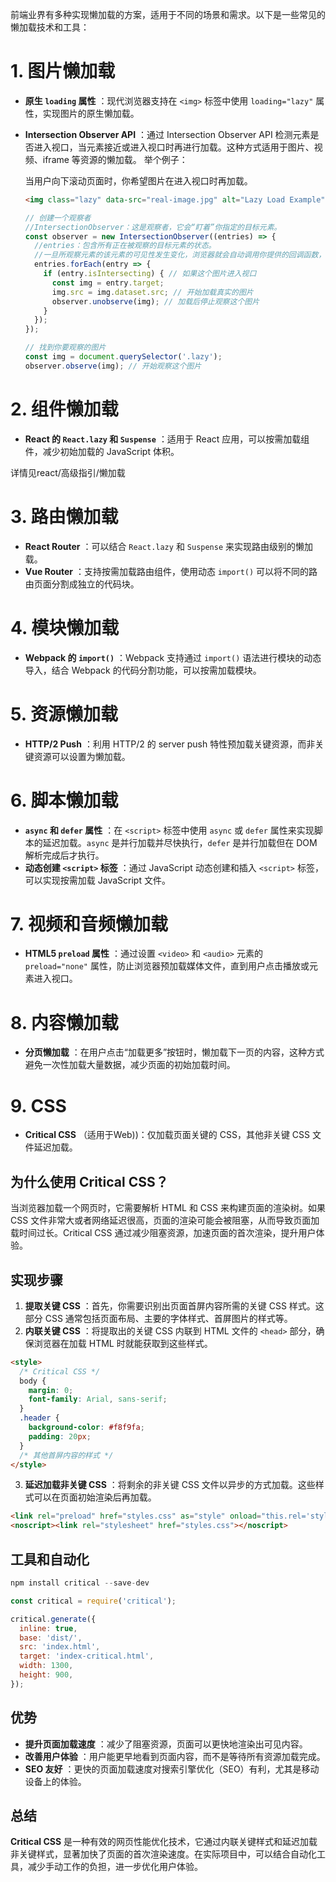 前端业界有多种实现懒加载的方案，适用于不同的场景和需求。以下是一些常见的懒加载技术和工具：

# 1. **图片懒加载**

* **原生 `loading` 属性** ：现代浏览器支持在 `<img>` 标签中使用 `loading="lazy"` 属性，实现图片的原生懒加载。
* **Intersection Observer API** ：通过 Intersection Observer API 检测元素是否进入视口，当元素接近或进入视口时再进行加载。这种方式适用于图片、视频、iframe 等资源的懒加载。
  举个例子：

  当用户向下滚动页面时，你希望图片在进入视口时再加载。

  ```html
  <img class="lazy" data-src="real-image.jpg" alt="Lazy Load Example">
  ```

  ```js
  // 创建一个观察者
  //IntersectionObserver：这是观察者，它会“盯着”你指定的目标元素。
  const observer = new IntersectionObserver((entries) => {
    //entries：包含所有正在被观察的目标元素的状态。
    //一旦所观察元素的该元素的可见性发生变化，浏览器就会自动调用你提供的回调函数，并把当前状态传递给 entries。
    entries.forEach(entry => {
      if (entry.isIntersecting) { // 如果这个图片进入视口
        const img = entry.target;
        img.src = img.dataset.src; // 开始加载真实的图片
        observer.unobserve(img); // 加载后停止观察这个图片
      }
    });
  });

  // 找到你要观察的图片
  const img = document.querySelector('.lazy');
  observer.observe(img); // 开始观察这个图片

  ```

# 2. **组件懒加载**

* **React 的 `React.lazy` 和 `Suspense`** ：适用于 React 应用，可以按需加载组件，减少初始加载的 JavaScript 体积。

详情见react/高级指引/懒加载

# 3. **路由懒加载**

* **React Router** ：可以结合 `React.lazy` 和 `Suspense` 来实现路由级别的懒加载。
* **Vue Router** ：支持按需加载路由组件，使用动态 `import()` 可以将不同的路由页面分割成独立的代码块。

# 4. **模块懒加载**

* **Webpack 的 `import()`** ：Webpack 支持通过 `import()` 语法进行模块的动态导入，结合 Webpack 的代码分割功能，可以按需加载模块。

# 5. **资源懒加载**

* **HTTP/2 Push** ：利用 HTTP/2 的 server push 特性预加载关键资源，而非关键资源可以设置为懒加载。

# 6. **脚本懒加载**

* **`async` 和 `defer` 属性** ：在 `<script>` 标签中使用 `async` 或 `defer` 属性来实现脚本的延迟加载。`async` 是并行加载并尽快执行，`defer` 是并行加载但在 DOM 解析完成后才执行。
* **动态创建 `<script>` 标签** ：通过 JavaScript 动态创建和插入 `<script>` 标签，可以实现按需加载 JavaScript 文件。

# 7. **视频和音频懒加载**

* **HTML5 `preload` 属性** ：通过设置 `<video>` 和 `<audio>` 元素的 `preload="none"` 属性，防止浏览器预加载媒体文件，直到用户点击播放或元素进入视口。

# 8. **内容懒加载**

* **分页懒加载** ：在用户点击“加载更多”按钮时，懒加载下一页的内容，这种方式避免一次性加载大量数据，减少页面的初始加载时间。

# 9. **CSS**

* **Critical CSS** （适用于Web))：仅加载页面关键的 CSS，其他非关键 CSS 文件延迟加载。

## 为什么使用 Critical CSS？

当浏览器加载一个网页时，它需要解析 HTML 和 CSS 来构建页面的渲染树。如果 CSS 文件非常大或者网络延迟很高，页面的渲染可能会被阻塞，从而导致页面加载时间过长。Critical CSS 通过减少阻塞资源，加速页面的首次渲染，提升用户体验。

## 实现步骤

1. **提取关键 CSS** ：首先，你需要识别出页面首屏内容所需的关键 CSS 样式。这部分 CSS 通常包括页面布局、主要的字体样式、首屏图片的样式等。
2. **内联关键 CSS** ：将提取出的关键 CSS 内联到 HTML 文件的 `<head>` 部分，确保浏览器在加载 HTML 时就能获取到这些样式。

```html
<style>
  /* Critical CSS */
  body {
    margin: 0;
    font-family: Arial, sans-serif;
  }
  .header {
    background-color: #f8f9fa;
    padding: 20px;
  }
  /* 其他首屏内容的样式 */
</style>

```

3. **延迟加载非关键 CSS** ：将剩余的非关键 CSS 文件以异步的方式加载。这些样式可以在页面初始渲染后再加载。

```html
<link rel="preload" href="styles.css" as="style" onload="this.rel='stylesheet'">
<noscript><link rel="stylesheet" href="styles.css"></noscript>

```

## 工具和自动化

```javascript
npm install critical --save-dev
```

```javascript
const critical = require('critical');

critical.generate({
  inline: true,
  base: 'dist/',
  src: 'index.html',
  target: 'index-critical.html',
  width: 1300,
  height: 900,
});

```

## 优势

* **提升页面加载速度** ：减少了阻塞资源，页面可以更快地渲染出可见内容。
* **改善用户体验** ：用户能更早地看到页面内容，而不是等待所有资源加载完成。
* **SEO 友好** ：更快的页面加载速度对搜索引擎优化（SEO）有利，尤其是移动设备上的体验。

## 总结

**Critical CSS** 是一种有效的网页性能优化技术，它通过内联关键样式和延迟加载非关键样式，显著加快了页面的首次渲染速度。在实际项目中，可以结合自动化工具，减少手动工作的负担，进一步优化用户体验。
